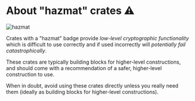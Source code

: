 # About "hazmat" crates ⚠️

![hazmat](https://img.shields.io/badge/crypto-hazmat%E2%9A%A0-red)

Crates with a "hazmat" badge provide *low-level cryptographic functionality*
which is difficult to use correctly and if used incorrectly will
*potentially fail catastrophically*.

These crates are typically building blocks for higher-level constructions, and
should come with a recommendation of a safer, higher-level construction to use.

When in doubt, avoid using these crates directly unless you really need them
(ideally as building blocks for higher-level constructions).
